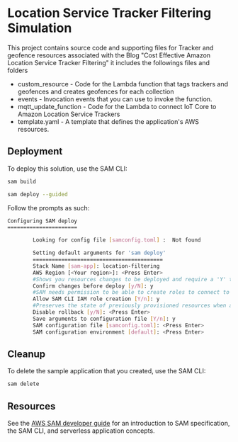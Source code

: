 # Location Service Tracker Filtering Simulation

This project contains source code and supporting files for Tracker and geofence resources associated with the Blog "Cost Effective Amazon Location Service Tracker Filtering" it includes the followings files and folders

- custom_resource - Code for the Lambda function that tags trackers and geofences and creates geofences for each collection
- events - Invocation events that you can use to invoke the function.
- mqtt_update_function - Code for the Lambda to connect IoT Core to Amazon Location Service Trackers
- template.yaml - A template that defines the application's AWS resources.

## Deployment
To deploy this solution, use the SAM CLI:
```bash
sam build
```

```bash
sam deploy --guided
```

Follow the prompts as such:
```bash
Configuring SAM deploy
======================

        Looking for config file [samconfig.toml] :  Not found

        Setting default arguments for 'sam deploy'
        =========================================
        Stack Name [sam-app]: location-filtering
        AWS Region [<Your region>]: <Press Enter>
        #Shows you resources changes to be deployed and require a 'Y' to initiate deploy
        Confirm changes before deploy [y/N]: y
        #SAM needs permission to be able to create roles to connect to the resources in your template
        Allow SAM CLI IAM role creation [Y/n]: y
        #Preserves the state of previously provisioned resources when an operation fails
        Disable rollback [y/N]: <Press Enter>
        Save arguments to configuration file [Y/n]: y
        SAM configuration file [samconfig.toml]: <Press Enter>
        SAM configuration environment [default]: <Press Enter>
```

## Cleanup

To delete the sample application that you created, use the SAM CLI:

```bash
sam delete
```

## Resources

See the [AWS SAM developer guide](https://docs.aws.amazon.com/serverless-application-model/latest/developerguide/what-is-sam.html) for an introduction to SAM specification, the SAM CLI, and serverless application concepts.

